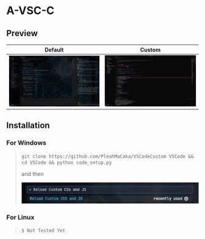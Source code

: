 # A-VSC-C

## Preview

| Default | Custom |
|:-------:|:------:|
| ![Default](./custom/static/README/preview.png) | ![Custom](./custom/static/README/preview2.png) |

## Installation

### For Windows  
>
> ```console
> git clone https://github.com/PleahMaCaka/VSCodeCustom VSCode && cd VSCode && python code_setup.py
> ```
> and then  
> 
> ![Reload](./custom/static/README/custom.png)

### For Linux
>
> ```console
> $ Not Tested Yet
> ```
